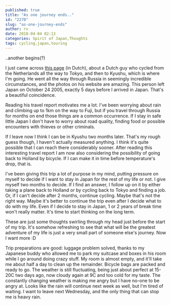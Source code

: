 ```yaml
---
published: true
title: "As one journey ends.."
id: "2270"
slug: "as-one-journey-ends"
author: rv
date: 2010-04-04 02:13
categories: Spirit of Japan,Thoughts
tags: cycling,japan,touring
---
```

..another begins(?)

I just came across <a href="http://members.home.nl/fietsvakantiepagina/vanhiertottokio/bp.htm" target="_blank">this page</a> (in Dutch), about a Dutch guy who cycled from the Netherlands all the way to Tokyo, and then to Kyushu, which is where I'm going. He went all the way through Russia in seemingly incredible circumstances, and the photos on his website are amazing. This person left Japan on October 24 2005, exactly 5 days before I arrived in Japan. That's a beautiful coincidence.

Reading his travel report motivates me a lot. I've been worrying about rain and climbing up to 1km on the way to Fuji, but if you travel through Russia for months on end those things are a common occurrence. If I stay in safe little Japan I don't have to worry about road quality, finding food or possible encounters with thieves or other criminals.

If I leave now I think I can be in Kyushu two months later. That's my rough guess though, I haven't actually measured anything. I think it's quite possible that I can reach there considerably sooner. After reading this interesting travel report I am now also considering the possibility of going back to Holland by bicycle. If I can make it in time before temperature's drop, that is.

I've been giving this trip a lot of purpose in my mind, putting pressure on myself to decide if I want to stay in Japan for the rest of my life or not. I give myself two months to decide. If I find an answer, I follow up on it by either taking a plane back to Holland or by cycling back to Tokyo and finding a job. Or, if I can't decide after 2 months, continue cycling. Maybe that's not the right way. Maybe it's better to continue the trip even after I decide what to do with my life. Even if I decide to stay in Japan, 1 or 2 years of break time won't really matter. It's time to start thinking on the long term.

These are just some thoughts swirling through my head just before the start of my trip. It's somehow refreshing to see that what will be the greatest adventure of my life is just a very small part of someone else's journey. Now I want more :D

Trip preparations are good: luggage problem solved, thanks to my Japanese buddy who allowed me to park my suitcase and boxes in his room while I go around doing crazy stuff. My room is almost empty, and it'll take me about half a day to clean up the remainder. Bicycle bags are packed and ready to go. The weather is still fluctuating, being just about perfect at 15-20C two days ago, now cloudy again at 9C and too cold for my taste. The constantly changing weather is making me angry but I have no-one to be angry at. Looks like the rain will continue next week as well, but I'm tired of waiting. I want to leave next Wednesday, and the only thing that can stop me is heavy rain.